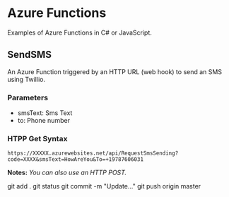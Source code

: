 # Azure Functions
Examples of Azure Functions in C# or JavaScript.

## SendSMS
An Azure Function triggered by an HTTP URL (web hook) to send an SMS using
Twillio.

### Parameters
* smsText: Sms Text
* to: Phone number    

### HTPP Get Syntax
`
https://XXXXX.azurewebsites.net/api/RequestSmsSending?code=XXXX&smsText=HowAreYou&To=+19787606031
`

**Notes:** *You can also use an HTTP POST.*


git add .
git status
git commit -m "Update..."
git push origin master

